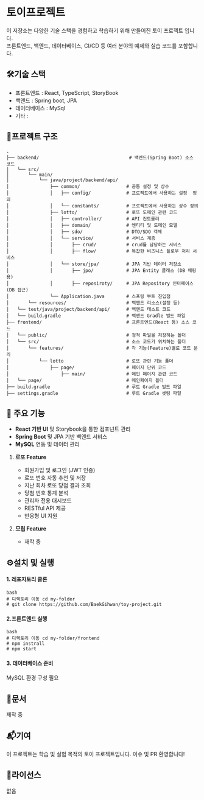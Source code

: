 # 토이프로젝트 
이 저장소는 다양한 기술 스택을 경험하고 학습하기 위해 만들어진 토이 프로젝트 입니다.  
프론트엔드, 백엔드, 데이터베이스, CI/CD 등 여러 분야의 예제와 실습 코드를 포함합니다.

## 🛠️기술 스택
- 프론트엔드 : React, TypeScript, StoryBook
- 백엔드 : Spring boot, JPA
- 데이터베이스 : MySql
- 기타 : 

## 📁프로젝트 구조

```
.
├── backend/                                 # 백엔드(Spring Boot) 소스 코드
│   └── src/
│       └── main/
│           └── java/project/backend/api/
│               ├── common/                 # 공통 설정 및 상수
│               │   ├── config/             # 프로젝트에서 사용하는 설정  정의
│               │   └── constants/          # 프로젝트에서 사용하는 상수 정의
│               ├── lotto/                  # 로또 도메인 관련 코드
│               │   ├── controller/         # API 컨트롤러
│               │   ├── domain/             # 엔티티 및 도메인 모델
│               │   ├── sdo/                # DTO/SDO 객체
│               │   └── service/            # 서비스 계층
│               │       ├── crud/           # crud를 담당하는 서비스 
│               │       ├── flow/           # 복잡한 비즈니스 플로우 처리 서비스
│               │   └── store/jpa/          # JPA 기반 데이터 저장소
│               │       ├── jpo/            # JPA Entity 클래스 (DB 매핑용)
│               │       ├── reposiroty/     # JPA Repository 인터페이스 (DB 접근)
│               └── Application.java        # 스프링 부트 진입점
│       └── resources/                      # 백엔드 리소스(설정 등)
│   └── test/java/project/backend/api/      # 백엔드 테스트 코드
│   └── build.gradle                        # 백엔드 Gradle 빌드 파일
├── frontend/                               # 프론트엔드(React 등) 소스 코드
│   └── public/                             # 정적 파일을 저장하는 폴더
│   └── src/                                # 소스 코드가 위치하는 폴더
│       └── features/                       # 각 기능(Feature)별로 코드 분리
│           └── lotto                       # 로또 관련 기능 폴더
│               ├── page/                   # 페이지 단위 코드
│                   ├── main/               # 메인 페이지 관련 코드
│   └── page/                               # 메인페이지 폴더
├── build.gradle                            # 루트 Gradle 빌드 파일
├── settings.gradle                         # 루트 Gradle 셋팅 파일
```
## 🚀 주요 기능

- **React 기반 UI** 및 Storybook을 통한 컴포넌트 관리  
- **Spring Boot** 및 JPA 기반 백엔드 서비스  
- **MySQL** 연동 및 데이터 관리  
1. **로또 Feature**
   - 회원가입 및 로그인 (JWT 인증)
   - 로또 번호 자동 추천 및 저장
   - 지난 회차 로또 당첨 결과 조회
   - 당첨 번호 통계 분석
   - 관리자 전용 대시보드
   - RESTful API 제공
   - 반응형 UI 지원

2. **모립 Feature**
   - 재작 중

## ⚙️설치 및 실행

#### 1. 레포지토리 클론

```
bash
# 디렉토리 이동 cd my-folder 
# git clone https://github.com/BaekGihwan/toy-project.git
```

#### 2.프론트엔드 실행
```
bash
# 디렉토리 이동 cd my-folder/frontend
# npm instrall
# npm start
```
#### 3. 데이터베이스 준비
MySQL 환경 구성 필요

## 📄문서
제작 중

## 📬기여
이 프로젝트는 학습 및 실험 목적의 토이 프로젝트입니다.
이슈 및 PR 환영합니다!

## 📝라이선스
없음
